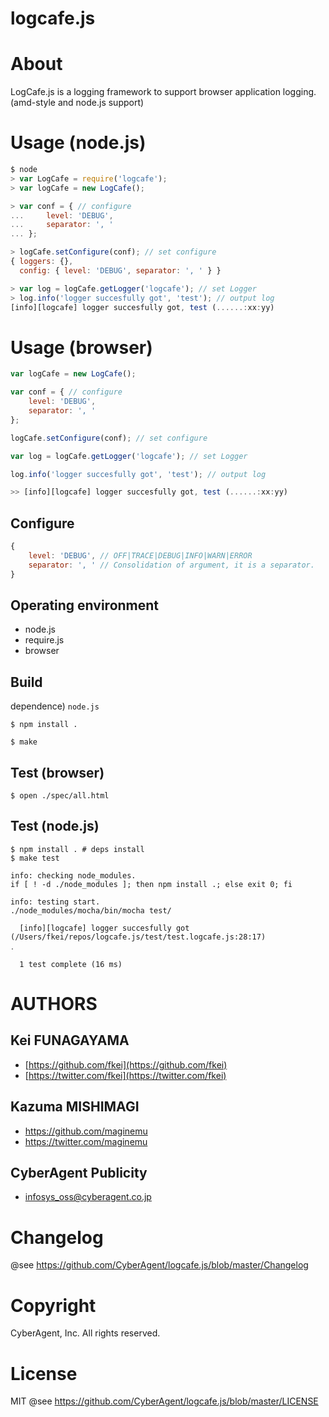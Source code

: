 logcafe.js
============

# About

LogCafe.js is a logging framework to support browser application logging. (amd-style and node.js support)

# Usage (node.js)

```javascript
$ node
> var LogCafe = require('logcafe');
> var logCafe = new LogCafe();

> var conf = { // configure
...     level: 'DEBUG',
...     separator: ', '
... };

> logCafe.setConfigure(conf); // set configure
{ loggers: {},
  config: { level: 'DEBUG', separator: ', ' } }

> var log = logCafe.getLogger('logcafe'); // set Logger
> log.info('logger succesfully got', 'test'); // output log
[info][logcafe] logger succesfully got, test (......:xx:yy)
```

# Usage (browser)

```javascript
var logCafe = new LogCafe();

var conf = { // configure
    level: 'DEBUG',
    separator: ', '
};

logCafe.setConfigure(conf); // set configure

var log = logCafe.getLogger('logcafe'); // set Logger

log.info('logger succesfully got', 'test'); // output log

>> [info][logcafe] logger succesfully got, test (......:xx:yy)
```

## Configure

```javascript
{
    level: 'DEBUG', // OFF|TRACE|DEBUG|INFO|WARN|ERROR
    separator: ', ' // Consolidation of argument, it is a separator.
}
```

## Operating environment

* node.js
* require.js
* browser

## Build

dependence) `node.js`

`$ npm install .`

`$ make`

## Test (browser)

```
$ open ./spec/all.html
```

## Test (node.js)

```
$ npm install . # deps install
$ make test

info: checking node_modules.
if [ ! -d ./node_modules ]; then npm install .; else exit 0; fi

info: testing start.
./node_modules/mocha/bin/mocha test/

  [info][logcafe] logger succesfully got (/Users/fkei/repos/logcafe.js/test/test.logcafe.js:28:17)
․

  1 test complete (16 ms)
```


# AUTHORS

## Kei FUNAGAYAMA

* [https://github.com/fkei](https://github.com/fkei)
* [https://twitter.com/fkei](https://twitter.com/fkei)

## Kazuma MISHIMAGI

* https://github.com/maginemu
* https://twitter.com/maginemu


## CyberAgent Publicity

* infosys_oss@cyberagent.co.jp

# Changelog

@see https://github.com/CyberAgent/logcafe.js/blob/master/Changelog


# Copyright

CyberAgent, Inc. All rights reserved.


# License

MIT @see https://github.com/CyberAgent/logcafe.js/blob/master/LICENSE
